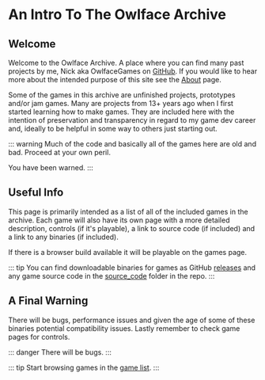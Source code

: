 # An Intro To The Owlface Archive

## Welcome

Welcome to the Owlface Archive. A place where you can find many past projects by me, Nick aka OwlfaceGames on [GitHub](https://github.com/OwlfaceGames). If you would like to hear more about the intended purpose of this site see the [About](./about.md) page.

Some of the games in this archive are unfinished projects, prototypes and/or jam games. Many are projects from 13+ years ago when I first started learning how to make games. They are included here with the intention of preservation and transparency in regard to my game dev career and, ideally to be helpful in some way to others just starting out.

::: warning
Much of the code and basically all of the games here are old and bad. Proceed at your own peril.

You have been warned.
:::

## Useful Info

This page is primarily intended as a list of all of the included games in the archive. Each game will also have its own page with a more detailed description, controls (if it's playable), a link to source code (if included) and a link to any binaries (if included).

If there is a browser build available it will be playable on the games page.

::: tip
You can find downloadable binaries for games as GitHub [releases](https://github.com/OwlfaceGames/owlface_archive/releases) and any game source code in the [source_code](https://github.com/OwlfaceGames/owlface_archive/tree/master/source_code) folder in the repo.
:::

## A Final Warning

There will be bugs, performance issues and given the age of some of these binaries potential compatibility issues. Lastly remember to check game pages for controls.

::: danger
There will be bugs.
:::

::: tip
Start browsing games in the [game list](./games).
:::
